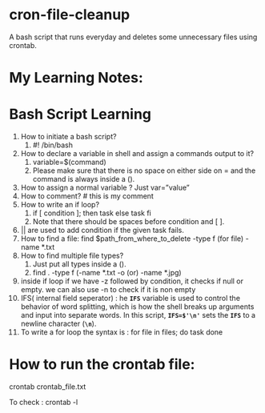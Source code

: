 # cron-file-cleanup
A bash script that runs everyday and deletes some unnecessary files using crontab.

# My Learning Notes:
# Bash Script Learning

1. How to initiate a bash script? 
    1. #! /bin/bash
2. How to declare a variable in shell and assign a commands output to it?
    1. variable=$(command)
    2. Please make sure that there is no space on either side on = and the command is always inside a ().
3. How to assign a normal variable ? Just var=”value”
4. How to comment? # this is my comment
5. How to write an if loop?
    1. if [ condition ]; then task else task fi
    2. Note that there should be spaces before condition and [ ]. 
6. || are used to add condition if the given task fails.
7. How to find a file: find $path_from_where_to_delete -type f (for file) -name *.txt
8. How to find multiple file types? 
    1. Just put all types inside a \(). 
    2. find . -type f \(-name *.txt -o (or) -name *.jpg\)
9. inside if loop if we have -z followed by condition, it checks if null or empty. we can also use -n to check if it is non empty
10.  IFS( internal field seperator) : he **`IFS`** variable is used to control the behavior of word splitting, which is how the shell breaks up arguments and input into separate words. In this script, **`IFS=$'\n'`** sets the **`IFS`** to a newline character (**`\n`**).
11. To write a for loop the syntax is : for file in files; do task done

# How to run the crontab file:

crontab crontab_file.txt

To check : crontab -l



